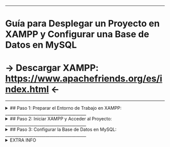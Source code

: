 - - -
# Guía para Desplegar un Proyecto en XAMPP y Configurar una Base de Datos en MySQL
# → Descargar XAMPP: https://www.apachefriends.org/es/index.html ←
________________________________________
<details>
<summary>## Paso 1: Preparar el Entorno de Trabajo en XAMPP:</summary>


1.1 Localizar la carpeta htdocs
•	Una vez descargado e instalado XAMPP, busca la carpeta de instalación, que normalmente se encuentra en C:\xampp.
•	Dentro de esta carpeta, abre la subcarpeta htdocs.

1.2 Pegar el proyecto en htdocs
•	Copia la carpeta de tu proyecto descargada de GitHub y pégala en htdocs.
•	Ejemplo: Si tu proyecto se llama "MiProyecto", la ruta completa será C:\xampp\htdocs\MiProyecto.

</details>
________________________________________
<details>
<summary>## Paso 2: Iniciar XAMPP y Acceder al Proyecto:</summary>

2.1 Iniciar los servicios de XAMPP
•	Abre la aplicación de XAMPP.
•	Haz clic en Start al lado de Apache para activar el servidor web.
•	Haz clic en Start al lado de MySQL para activar el servidor de base de datos.

2.2 Acceder al proyecto en tu navegador
•	Abre tu navegador y escribe:
text
Copiar código
http://localhost/MiProyecto
Esto te permitirá ver tu proyecto en funcionamiento.

</details>
________________________________________
<details>
<summary>## Paso 3: Configurar la Base de Datos en MySQL:</summary>


3.1 Acceder a phpMyAdmin
•	Con MySQL activo, haz clic en el botón Admin junto a MySQL en XAMPP. Esto abrirá phpMyAdmin en tu navegador.

3.2 Crear la base de datos
•	En phpMyAdmin, haz clic en Nueva en la barra lateral izquierda.
•	Introduce el nombre de la base de datos (por ejemplo, artemus) y haz clic en Crear.
•	Nota: No es necesario modificar el segundo campo.

3.3 Importar el archivo SQL
•	Una vez creada la base de datos, haz clic en la pestaña Importar.
•	Selecciona el archivo .sql de tu base de datos en la opción Archivo a importar.
•	Desplázate hacia abajo y haz clic en Importar para cargar el archivo.

</details>
________________________________________
<details>
<summary>EXTRA INFO</summary>

### Done by AVK.

</details>
